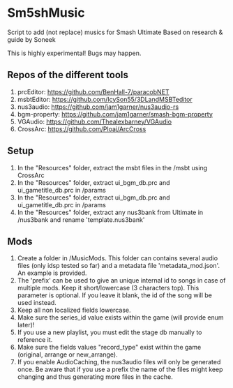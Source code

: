# Sm5shMusic
Script to add (not replace) musics for Smash Ultimate
Based on research & guide by Soneek

This is highly experimental! Bugs may happen.

## Repos of the different tools
1. prcEditor: https://github.com/BenHall-7/paracobNET
2. msbtEditor: https://github.com/IcySon55/3DLandMSBTeditor
3. nus3audio:  https://github.com/jam1garner/nus3audio-rs
4. bgm-property:  https://github.com/jam1garner/smash-bgm-property
5. VGAudio:  https://github.com/Thealexbarney/VGAudio
6. CrossArc: https://github.com/Ploaj/ArcCross

## Setup
1.  In the "Resources" folder, extract the msbt files in the /msbt using CrossArc
2.  In the "Resources" folder, extract ui_bgm_db.prc and ui_gametitle_db.prc in /params
3.  In the "Resources" folder, extract ui_bgm_db.prc and ui_gametitle_db.prc in /params
4.  In the "Resources" folder, extract any nus3bank from Ultimate in /nus3bank and rename 'template.nus3bank'

## Mods
1.  Create a folder in /MusicMods. This folder can contains several audio files (only idsp tested so far) and a metadata file 'metadata_mod.json'. An example is provided.
2.  The 'prefix' can be used to give an unique internal id to songs in case of multiple mods. Keep it short/lowercase (3 characters top). This parameter is optional. If you leave it blank, the id of the song will be used instead.
3.  Keep all non localized fields lowercase.
4.  Make sure the series_id value exists within the game (will provide enum later)!
5.  If you use a new playlist, you must edit the stage db manually to reference it.
6.  Make sure the fields values "record_type" exist within the game (original, arrange or new_arrange).
7.  If you enable AudioCaching, the nus3audio files will only be generated once. Be aware that if you use a prefix the name of the files might keep changing and thus generating more files in the cache.

